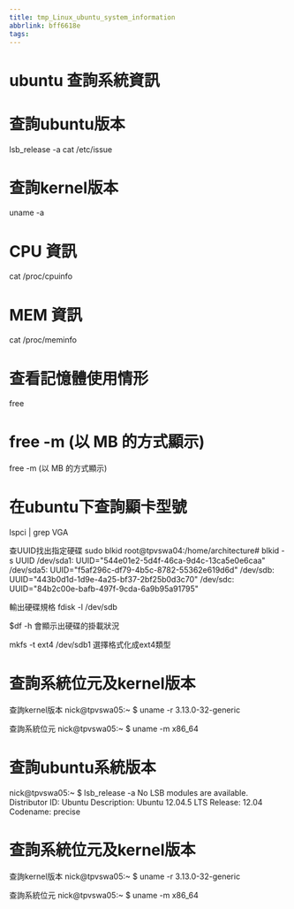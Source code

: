 ```yaml
---
title: tmp_Linux_ubuntu_system_information
abbrlink: bff6618e
tags:
---
```

ubuntu 查詢系統資訊
===

# 查詢ubuntu版本
lsb_release -a
cat /etc/issue
# 查詢kernel版本
uname -a

# CPU 資訊
cat /proc/cpuinfo

# MEM 資訊
cat /proc/meminfo

# 查看記憶體使用情形
free

# free -m (以 MB 的方式顯示)
free -m (以 MB 的方式顯示)

# 在ubuntu下查詢顯卡型號
lspci | grep VGA

查UUID找出指定硬碟
sudo blkid
root@tpvswa04:/home/architecture# blkid -s UUID
/dev/sda1: UUID="544e01e2-5d4f-46ca-9d4c-13ca5e0e6caa"
/dev/sda5: UUID="f5af296c-df79-4b5c-8782-55362e619d6d"
/dev/sdb: UUID="443b0d1d-1d9e-4a25-bf37-2bf25b0d3c70"
/dev/sdc: UUID="84b2c00e-bafb-497f-9cda-6a9b95a91795"

輸出硬碟規格
fdisk -l /dev/sdb

$df -h
會顯示出硬碟的掛載狀況

mkfs -t ext4 /dev/sdb1
選擇格式化成ext4類型

查詢系統位元及kernel版本
===

查詢kernel版本
nick@tpvswa05:~ $ uname -r
3.13.0-32-generic

查詢系統位元
nick@tpvswa05:~ $ uname -m
x86_64

查詢ubuntu系統版本
===

nick@tpvswa05:~ $ lsb_release -a
No LSB modules are available.
Distributor ID: Ubuntu
Description: Ubuntu 12.04.5 LTS
Release: 12.04
Codename: precise

查詢系統位元及kernel版本
===

查詢kernel版本
nick@tpvswa05:~ $ uname -r
3.13.0-32-generic

查詢系統位元
nick@tpvswa05:~ $ uname -m
x86_64